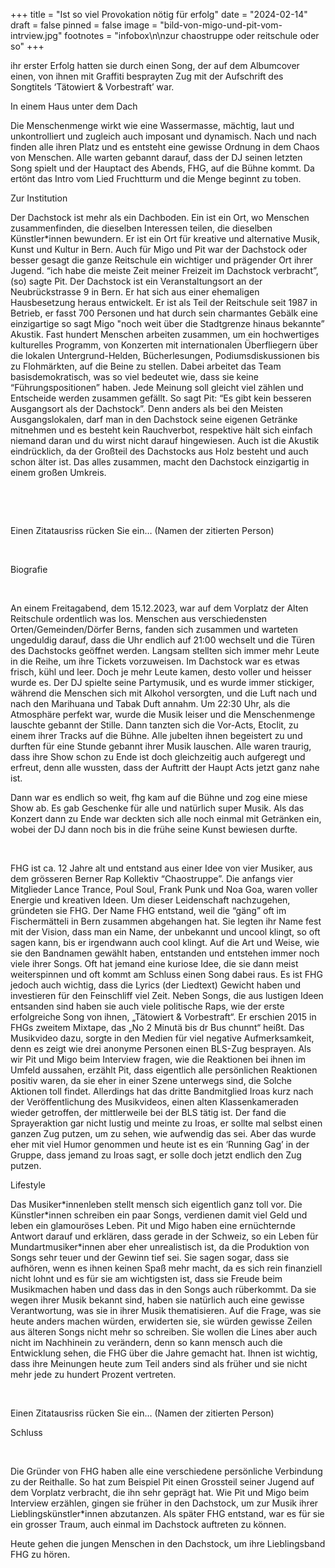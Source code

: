 +++
title = "Ist so viel Provokation nötig für erfolg"
date = "2024-02-14"
draft = false
pinned = false
image = "bild-von-migo-und-pit-vom-intrview.jpg"
footnotes = "infobox\n\nzur chaostruppe oder reitschule oder so"
+++
<!--StartFragment-->

ihr erster Erfolg hatten sie durch einen Song, der auf dem Albumcover einen, von ihnen mit Graffiti besprayten Zug mit der Aufschrift des Songtitels ‘Tätowiert & Vorbestraft’ war. 

<!--EndFragment-->

<!--StartFragment-->

In einem Haus unter dem Dach 

Die Menschenmenge wirkt wie eine Wassermasse, mächtig, laut und unkontrolliert und zugleich auch imposant und dynamisch. Nach und nach finden alle ihren Platz und es entsteht eine gewisse Ordnung in dem Chaos von Menschen. Alle warten gebannt darauf, dass der DJ seinen letzten Song spielt und der Hauptact des Abends, FHG, auf die Bühne kommt. Da ertönt das Intro vom Lied Fruchtturm und die Menge beginnt zu toben.  

Zur Institution 

Der Dachstock ist mehr als ein Dachboden. Ein ist ein Ort, wo Menschen zusammenfinden, die dieselben Interessen teilen, die dieselben Künstler*innen bewundern. Er ist ein Ort für kreative und alternative Musik, Kunst und Kultur in Bern. Auch für Migo und Pit war der Dachstock oder besser gesagt die ganze Reitschule ein wichtiger und prägender Ort ihrer Jugend. “ich habe die meiste Zeit meiner Freizeit im Dachstock verbracht”, (so) sagte Pit. Der Dachstock ist ein Veranstaltungsort an der Neubrückstrasse 9 in Bern. Er hat sich aus einer ehemaligen Hausbesetzung heraus entwickelt. Er ist als Teil der Reitschule seit 1987 in Betrieb, er fasst 700 Personen und hat durch sein charmantes Gebälk eine einzigartige so sagt Migo "noch weit über die Stadtgrenze hinaus bekannte” Akustik. Fast hundert Menschen arbeiten zusammen, um ein hochwertiges kulturelles Programm, von Konzerten mit internationalen Überfliegern über die lokalen Untergrund-Helden, Bücherlesungen, Podiumsdiskussionen bis zu Flohmärkten, auf die Beine zu stellen. Dabei arbeitet das Team basisdemokratisch, was so viel bedeutet wie, dass sie keine “Führungspositionen” haben. Jede Meinung soll gleicht viel zählen und Entscheide werden zusammen gefällt. So sagt Pit: “Es gibt kein besseren Ausgangsort als der Dachstock”. Denn anders als bei den Meisten Ausgangslokalen, darf man in den Dachstock seine eigenen Getränke mitnehmen und es besteht kein Rauchverbot, respektive hält sich einfach niemand daran und du wirst nicht darauf hingewiesen. Auch ist die Akustik eindrücklich, da der Großteil des Dachstocks aus Holz besteht und auch schon älter ist. Das alles zusammen, macht den Dachstock einzigartig in einem großen Umkreis. 

 

 

Einen Zitatausriss rücken Sie ein… (Namen der zitierten Person) 

 

Biografie 

 

An einem Freitagabend, dem 15.12.2023, war auf dem Vorplatz der Alten Reitschule ordentlich was los. Menschen aus verschiedensten Orten/Gemeinden/Dörfer Berns, fanden sich zusammen und warteten ungeduldig darauf, dass die Uhr endlich auf 21:00 wechselt und die Türen des Dachstocks geöffnet werden. Langsam stellten sich immer mehr Leute in die Reihe, um ihre Tickets vorzuweisen. Im Dachstock war es etwas frisch, kühl und leer. Doch je mehr Leute kamen, desto voller und heisser wurde es. Der DJ spielte seine Partymusik, und es wurde immer stickiger, während die Menschen sich mit Alkohol versorgten, und die Luft nach und nach den Marihuana und Tabak Duft annahm. Um 22:30 Uhr, als die Atmosphäre perfekt war, wurde die Musik leiser und die Menschenmenge lauschte gebannt der Stille. Dann tanzten sich die Vor-Acts, Etoclit, zu einem ihrer Tracks auf die Bühne. Alle jubelten ihnen begeistert zu und durften für eine Stunde gebannt ihrer Musik lauschen. Alle waren traurig, dass ihre Show schon zu Ende ist doch gleichzeitig auch aufgeregt und erfreut, denn alle wussten, dass der Auftritt der Haupt Acts jetzt ganz nahe ist.  

Dann war es endlich so weit, fhg kam auf die Bühne und zog eine miese Show ab. Es gab Geschenke für alle und natürlich super Musik. Als das Konzert dann zu Ende war deckten sich alle noch einmal mit Getränken ein, wobei der DJ dann noch bis in die frühe seine Kunst bewiesen durfte. 

 

FHG ist ca. 12 Jahre alt und entstand aus einer Idee von vier Musiker, aus dem grösseren Berner Rap Kollektiv “Chaostruppe”. Die anfangs vier Mitglieder Lance Trance, Poul Soul, Frank Punk und Noa Goa, waren voller Energie und kreativen Ideen. Um dieser Leidenschaft nachzugehen, gründeten sie FHG. Der Name FHG entstand, weil die “gäng” oft im Fischermätteli in Bern zusammen abgehangen hat. Sie legten ihr Name fest mit der Vision, dass man ein Name, der unbekannt und uncool klingt, so oft sagen kann, bis er irgendwann auch cool klingt. Auf die Art und Weise, wie sie den Bandnamen gewählt haben, entstanden und entstehen immer noch viele ihrer Songs. Oft hat jemand eine kuriose Idee, die sie dann meist weiterspinnen und oft kommt am Schluss einen Song dabei raus. Es ist FHG jedoch auch wichtig, dass die Lyrics (der Liedtext) Gewicht haben und investieren für den Feinschliff viel Zeit. Neben Songs, die aus lustigen Ideen entsanden sind haben sie auch viele politische Raps, wie der erste erfolgreiche Song von ihnen, „Tätowiert & Vorbestraft“. Er erschien 2015 in FHGs zweitem Mixtape, das „No 2 Minutä bis dr Bus chunnt“ heißt. Das Musikvideo dazu, sorgte in den Medien für viel negative Aufmerksamkeit, denn es zeigt wie drei anonyme Personen einen BLS-Zug besprayen. Als wir Pit und Migo beim Interview fragen, wie die Reaktionen bei ihnen im Umfeld aussahen, erzählt Pit, dass eigentlich alle persönlichen Reaktionen positiv waren, da sie eher in einer Szene unterwegs sind, die Solche Aktionen toll findet. Allerdings hat das dritte Bandmitglied Iroas kurz nach der Veröffentlichung des Musikvideos, einen alten Klassenkameraden wieder getroffen, der mittlerweile bei der BLS tätig ist. Der fand die Sprayeraktion gar nicht lustig und meinte zu Iroas, er sollte mal selbst einen ganzen Zug putzen, um zu sehen, wie aufwendig das sei. Aber das wurde eher mit viel Humor genommen und heute ist es ein ‘Running Gag’ in der Gruppe, dass jemand zu Iroas sagt, er solle doch jetzt endlich den Zug putzen.  

Lifestyle 

Das Musiker\*innenleben stellt mensch sich eigentlich ganz toll vor. Die Künstler\*innen schreiben ein paar Songs, verdienen damit viel Geld und leben ein glamouröses Leben. Pit und Migo haben eine ernüchternde Antwort darauf und erklären, dass gerade in der Schweiz, so ein Leben für Mundartmusiker*innen aber eher unrealistisch ist, da die Produktion von Songs sehr teuer und der Gewinn tief sei. Sie sagen sogar, dass sie aufhören, wenn es ihnen keinen Spaß mehr macht, da es sich rein finanziell nicht lohnt und es für sie am wichtigsten ist, dass sie Freude beim Musikmachen haben und dass das in den Songs auch rüberkommt. Da sie wegen ihrer Musik bekannt sind, haben sie natürlich auch eine gewisse Verantwortung, was sie in ihrer Musik thematisieren. Auf die Frage, was sie heute anders machen würden, erwiderten sie, sie würden gewisse Zeilen aus älteren Songs nicht mehr so schreiben. Sie wollen die Lines aber auch nicht im Nachhinein zu verändern, denn so kann mensch auch die Entwicklung sehen, die FHG über die Jahre gemacht hat. Ihnen ist wichtig, dass ihre Meinungen heute zum Teil anders sind als früher und sie nicht mehr jede zu hundert Prozent vertreten. 

 

Einen Zitatausriss rücken Sie ein… (Namen der zitierten Person) 

Schluss 

 

Die Gründer von FHG haben alle eine verschiedene persönliche Verbindung zu der Reithalle. So hat zum Beispiel Pit einen Grossteil seiner Jugend auf dem Vorplatz verbracht, die ihn sehr geprägt hat. Wie Pit und Migo beim Interview erzählen, gingen sie früher in den Dachstock, um zur Musik ihrer Lieblingskünstler*innen abzutanzen. Als später FHG entstand, war es für sie ein grosser Traum, auch einmal im Dachstock auftreten zu können.  

Heute gehen die jungen Menschen in den Dachstock, um ihre Lieblingsband FHG zu hören. 

<!--EndFragment-->